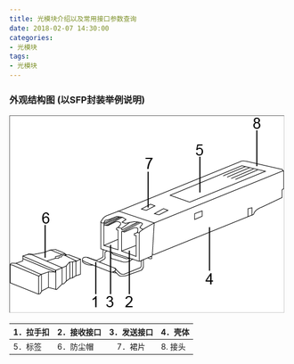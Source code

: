 ```yaml
---
title: 光模块介绍以及常用接口参数查询
date: 2018-02-07 14:30:00
categories:
- 光模块
tags:
- 光模块
---
```


### 外观结构图 (以SFP封装举例说明)  
![光模块结构图](/images/2018020701.png)  

| 1．拉手扣 | 2．接收接口    |  3．发送接口  |  4．壳体 |
| :------  | :------ | :------: | :------ |
|5．标签    |6．防尘帽       |7．裙片      |8. 接头 |
